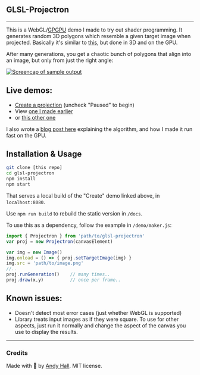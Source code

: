 ## GLSL-Projectron
--------

This is a WebGL/[GPGPU](https://en.wikipedia.org/wiki/General-purpose_computing_on_graphics_processing_units) demo I made to try out shader programming. It generates random 3D polygons which resemble a given target image when projected. Basically it's similar to [this](https://rogeralsing.com/2008/12/07/genetic-programming-evolution-of-mona-lisa/), but done in 3D and on the GPU.

After many generations, you get a chaotic bunch of polygons that align into an image, but only from just the right angle:

[![Screencap of sample output](./docs/img/mona-320.gif?raw=true "Sample output")](https://fenomas.github.io/glsl-projectron/viewer.html)

## Live demos:

 * [Create a projection](https://fenomas.github.io/glsl-projectron/) (uncheck "Paused" to begin)
 * View [one I made earlier](https://fenomas.github.io/glsl-projectron/viewer.html)
 * or [this other one](https://fenomas.github.io/glsl-projectron/viewer-vermeer.html)

I also wrote a [blog post here](https://fenomas.com/2014/12/glsl-projectron/) explaining the algorithm, and how I made it run fast on the GPU.

## Installation & Usage

```sh
git clone [this repo]
cd glsl-projectron
npm install
npm start
```

That serves a local build of the "Create" demo linked above, in `localhost:8080`.

Use `npm run build` to rebuild the static version in `/docs`.

To use this as a dependency, follow the example in `/demo/maker.js`:

```js
import { Projectron } from 'path/to/glsl-projectron'
var proj = new Projectron(canvasElement)

var img = new Image()
img.onload = () => { proj.setTargetImage(img) }
img.src = 'path/to/image.png'
//..
proj.runGeneration()    // many times..
proj.draw(x,y)          // once per frame..
```

## Known issues:

* Doesn't detect most error cases (just whether WebGL is supported)
* Library treats input images as if they were square. To use for other aspects, just run it normally and change the aspect of the canvas you use to display the results.

----

### Credits

Made with 🍺 by [Andy Hall](https://twitter.com/fenomas). MIT license.


